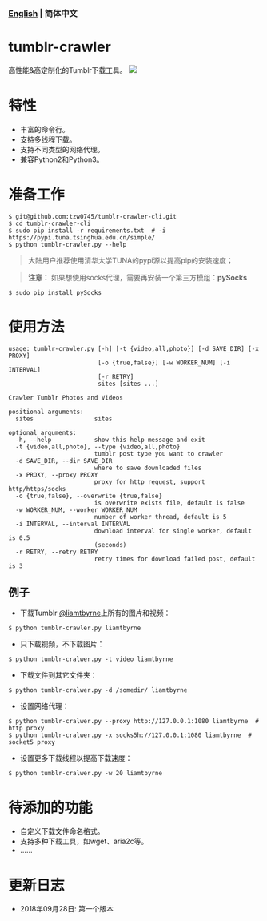 ### [English](/README.md) | 简体中文

# tumblr-crawler
高性能&高定制化的Tumblr下载工具。
![](http://pictures.tzw0745.cn/18-9-28/98992040.jpg)

# 特性 
* 丰富的命令行。
* 支持多线程下载。
* 支持不同类型的网络代理。
* 兼容Python2和Python3。

# 准备工作
```shell
$ git@github.com:tzw0745/tumblr-crawler-cli.git
$ cd tumblr-crawler-cli
$ sudo pip install -r requirements.txt  # -i https://pypi.tuna.tsinghua.edu.cn/simple/
$ python tumblr-crawler.py --help
```
> 大陆用户推荐使用清华大学TUNA的pypi源以提高pip的安装速度；

> **注意：** 如果想使用socks代理，需要再安装一个第三方模组：**pySocks**
```shell
$ sudo pip install pySocks
```

# 使用方法
```shell
usage: tumblr-crawler.py [-h] [-t {video,all,photo}] [-d SAVE_DIR] [-x PROXY]
                         [-o {true,false}] [-w WORKER_NUM] [-i INTERVAL]
                         [-r RETRY]
                         sites [sites ...]

Crawler Tumblr Photos and Videos

positional arguments:
  sites                 sites

optional arguments:
  -h, --help            show this help message and exit
  -t {video,all,photo}, --type {video,all,photo}
                        tumblr post type you want to crawler
  -d SAVE_DIR, --dir SAVE_DIR
                        where to save downloaded files
  -x PROXY, --proxy PROXY
                        proxy for http request, support http/https/socks
  -o {true,false}, --overwrite {true,false}
                        is overwrite exists file, default is false
  -w WORKER_NUM, --worker WORKER_NUM
                        number of worker thread, default is 5
  -i INTERVAL, --interval INTERVAL
                        download interval for single worker, default is 0.5
                        (seconds)
  -r RETRY, --retry RETRY
                        retry times for download failed post, default is 3
```

## 例子
* 下载Tumblr [@liamtbyrne](http://liamtbyrne.tumblr.com)上所有的图片和视频：
```shell
$ python tumblr-crawler.py liamtbyrne
```

* 只下载视频，不下载图片：
```shell
$ python tumblr-cralwer.py -t video liamtbyrne
```

* 下载文件到其它文件夹：
```shell
$ python tumblr-cralwer.py -d /somedir/ liamtbyrne
```

* 设置网络代理：
```shell
$ python tumblr-cralwer.py --proxy http://127.0.0.1:1080 liamtbyrne  # http proxy
$ python tumblr-cralwer.py -x socks5h://127.0.0.1:1080 liamtbyrne  # socket5 proxy
```

* 设置更多下载线程以提高下载速度：
```shell
$ python tumblr-cralwer.py -w 20 liamtbyrne
```

# 待添加的功能
* 自定义下载文件命名格式。
* 支持多种下载工具，如wget、aria2c等。
* ……

# 更新日志
* 2018年09月28日: 第一个版本
